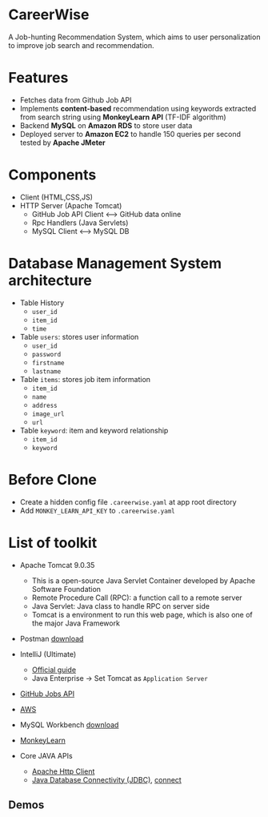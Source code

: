 # CareerWise
A Job-hunting Recommendation System, which aims to user personalization to improve job search and recommendation.

# Features
* Fetches data from Github Job API
* Implements **content-based** recommendation using keywords extracted from search string using **MonkeyLearn API** (TF-IDF algorithm)
* Backend **MySQL** on **Amazon RDS** to store user data
* Deployed server to **Amazon EC2** to handle 150 queries per second tested by **Apache JMeter**

# Components
* Client (HTML,CSS,JS)
* HTTP Server (Apache Tomcat)
    * GitHub Job API Client <--> GitHub data online
    * Rpc Handlers (Java Servlets)
    * MySQL Client <--> MySQL DB

# Database Management System architecture
* Table History
   * `user_id`
   * `item_id`
   * `time`
* Table `users`: stores user information
   * `user_id`
   * `password`
   * `firstname`
   * `lastname` 
* Table `items`: stores job item information
   * `item_id`
   * `name`
   * `address`
   * `image_url`
   * `url`
* Table `keyword`: item and keyword relationship
    * `item_id`
    * `keyword`

# Before Clone
* Create a hidden config file `.careerwise.yaml` at app root directory
* Add `MONKEY_LEARN_API_KEY` to `.careerwise.yaml`

# List of toolkit
* Apache Tomcat 9.0.35
    * This is a open-source Java Servlet Container developed by Apache Software Foundation
    * Remote Procedure Call (RPC): a function call to a remote server
    * Java Servlet: Java class to handle RPC on server side
    * Tomcat is a environment to run this web page, which is also one of the major Java Framework
    
* Postman [download](https://www.postman.com/downloads/)
* IntelliJ (Ultimate)
    * [Official guide](https://www.jetbrains.com/help/idea/configuring-and-managing-application-server-integration.html#76331)
    * Java Enterprise -> Set Tomcat as `Application Server`
* [GitHub Jobs API](https://jobs.github.com/api)
* [AWS](http://aws.amazon.com)
* MySQL Workbench [download](https://dev.mysql.com/downloads/workbench/)
* [MonkeyLearn](https://app.monkeylearn.com/accounts/register/)
* Core JAVA APIs
   * [Apache Http Client](https://hc.apache.org/httpcomponents-client-ga/)
   * [Java Database Connectivity (JDBC)](https://dev.mysql.com/doc/connector-j/5.1/en/connector-j-usagenotes-connect-drivermanager.html), [connect](https://dev.mysql.com/doc/connector-j/8.0/en/connector-j-usagenotes-connect-drivermanager.html)

## Demos


